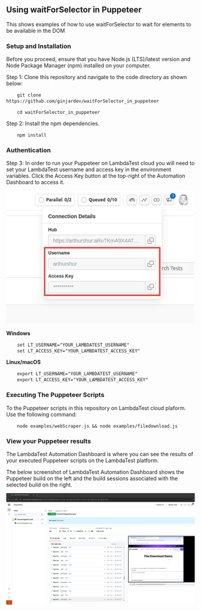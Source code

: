 ## Using waitForSelector in Puppeteer
This shows examples of how to use waitForSelector to wait for elements to be available in the DOM

### Setup and Installation
Before you proceed, ensure that you have Node.js (LTS)/latest version and Node Package Manager (npm) installed on your computer.

Step 1: Clone this repository and navigate to the code directory as shown below:
```
    git clone https://github.com/ginjardev/waitForSelector_in_puppeteer
```
```
    cd waitForSelector_in_puppeteer
```
Step 2: Install the npm dependencies.
```
    npm install
```
### Authentication
Step 3: In order to run your Puppeteer on LambdaTest cloud you will need to set your LambdaTest username and access key in the environment variables. Click the Access Key button at the top-right of the Automation Dashboard to access it.

![access_key](./access_key_username.png)

**Windows**
```
    set LT_USERNAME="YOUR_LAMBDATEST_USERNAME"
    set LT_ACCESS_KEY="YOUR_LAMBDATEST_ACCESS_KEY"
```
**Linux/macOS**
```
    export LT_USERNAME="YOUR_LAMBDATEST_USERNAME"
    export LT_ACCESS_KEY="YOUR_LAMBDATEST_ACCESS_KEY"
```

### Executing The Puppeteer Scripts
To the Puppeteer scripts in this repository on LambdaTest cloud plaform. 
Use the following command:
```
    node examples/webScraper.js && node examples/filedownload.js
```
### View your Puppeteer results
The LambdaTest Automation Dashboard is where you can see the results of your executed Puppeteer scripts on the LambdaTest platform.

The below screenshot of LambdaTest Automation Dashboard shows the Puppeteer build on the left and the build sessions associated with the selected build on the right.

![results](./lambdatest_result.png)

